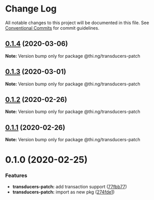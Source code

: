 # Change Log

All notable changes to this project will be documented in this file.
See [Conventional Commits](https://conventionalcommits.org) for commit guidelines.

## [0.1.4](https://github.com/thi-ng/umbrella/compare/@thi.ng/transducers-patch@0.1.3...@thi.ng/transducers-patch@0.1.4) (2020-03-06)

**Note:** Version bump only for package @thi.ng/transducers-patch





## [0.1.3](https://github.com/thi-ng/umbrella/compare/@thi.ng/transducers-patch@0.1.2...@thi.ng/transducers-patch@0.1.3) (2020-03-01)

**Note:** Version bump only for package @thi.ng/transducers-patch





## [0.1.2](https://github.com/thi-ng/umbrella/compare/@thi.ng/transducers-patch@0.1.1...@thi.ng/transducers-patch@0.1.2) (2020-02-26)

**Note:** Version bump only for package @thi.ng/transducers-patch





## [0.1.1](https://github.com/thi-ng/umbrella/compare/@thi.ng/transducers-patch@0.1.0...@thi.ng/transducers-patch@0.1.1) (2020-02-26)

**Note:** Version bump only for package @thi.ng/transducers-patch





# 0.1.0 (2020-02-25)


### Features

* **transducers-patch:** add transaction support ([77fbb77](https://github.com/thi-ng/umbrella/commit/77fbb774083c38e660644d7ee54b517e2521c3b5))
* **transducers-patch:** import as new pkg ([274fde1](https://github.com/thi-ng/umbrella/commit/274fde1721d478d70d90c720a819361fbc8af836))
